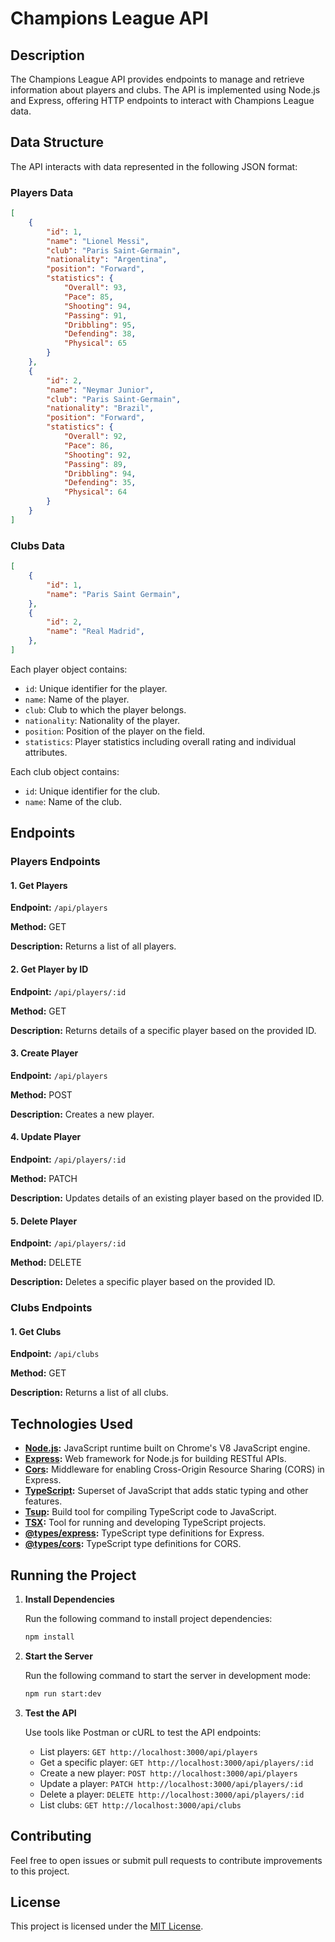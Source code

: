 # Champions League API

## Description

The Champions League API provides endpoints to manage and retrieve information about players and clubs. The API is implemented using Node.js and Express, offering HTTP endpoints to interact with Champions League data.

## Data Structure

The API interacts with data represented in the following JSON format:

### Players Data

```json
[
    {
        "id": 1,
        "name": "Lionel Messi",
        "club": "Paris Saint-Germain",
        "nationality": "Argentina",
        "position": "Forward",
        "statistics": {
            "Overall": 93,
            "Pace": 85,
            "Shooting": 94,
            "Passing": 91,
            "Dribbling": 95,
            "Defending": 38,
            "Physical": 65
        }
    },
    {
        "id": 2,
        "name": "Neymar Junior",
        "club": "Paris Saint-Germain",
        "nationality": "Brazil",
        "position": "Forward",
        "statistics": {
            "Overall": 92,
            "Pace": 86,
            "Shooting": 92,
            "Passing": 89,
            "Dribbling": 94,
            "Defending": 35,
            "Physical": 64
        }
    }
]
```

### Clubs Data

```json
[
    {
        "id": 1,
        "name": "Paris Saint Germain",
    },
    {
        "id": 2,
        "name": "Real Madrid",
    },
]
```

Each player object contains:
- `id`: Unique identifier for the player.
- `name`: Name of the player.
- `club`: Club to which the player belongs.
- `nationality`: Nationality of the player.
- `position`: Position of the player on the field.
- `statistics`: Player statistics including overall rating and individual attributes.

Each club object contains:
- `id`: Unique identifier for the club.
- `name`: Name of the club.

## Endpoints

### Players Endpoints

#### 1. Get Players

**Endpoint:** `/api/players`

**Method:** GET

**Description:** Returns a list of all players.

#### 2. Get Player by ID

**Endpoint:** `/api/players/:id`

**Method:** GET

**Description:** Returns details of a specific player based on the provided ID.

#### 3. Create Player

**Endpoint:** `/api/players`

**Method:** POST

**Description:** Creates a new player.

#### 4. Update Player

**Endpoint:** `/api/players/:id`

**Method:** PATCH

**Description:** Updates details of an existing player based on the provided ID.

#### 5. Delete Player

**Endpoint:** `/api/players/:id`

**Method:** DELETE

**Description:** Deletes a specific player based on the provided ID.

### Clubs Endpoints

#### 1. Get Clubs

**Endpoint:** `/api/clubs`

**Method:** GET

**Description:** Returns a list of all clubs.

## Technologies Used

- **[Node.js](https://nodejs.org/):** JavaScript runtime built on Chrome's V8 JavaScript engine.
- **[Express](https://expressjs.com/):** Web framework for Node.js for building RESTful APIs.
- **[Cors](https://www.npmjs.com/package/cors):** Middleware for enabling Cross-Origin Resource Sharing (CORS) in Express.
- **[TypeScript](https://www.typescriptlang.org/):** Superset of JavaScript that adds static typing and other features.
- **[Tsup](https://tsup.egoist.dev/):** Build tool for compiling TypeScript code to JavaScript.
- **[TSX](https://tsx.dev/):** Tool for running and developing TypeScript projects.
- **[@types/express](https://www.npmjs.com/package/@types/express):** TypeScript type definitions for Express.
- **[@types/cors](https://www.npmjs.com/package/@types/cors):** TypeScript type definitions for CORS.

## Running the Project

1. **Install Dependencies**

   Run the following command to install project dependencies:

   ```bash
   npm install
   ```

2. **Start the Server**

   Run the following command to start the server in development mode:

   ```bash
   npm run start:dev
   ```

3. **Test the API**

   Use tools like Postman or cURL to test the API endpoints:

   - List players: `GET http://localhost:3000/api/players`
   - Get a specific player: `GET http://localhost:3000/api/players/:id`
   - Create a new player: `POST http://localhost:3000/api/players`
   - Update a player: `PATCH http://localhost:3000/api/players/:id`
   - Delete a player: `DELETE http://localhost:3000/api/players/:id`
   - List clubs: `GET http://localhost:3000/api/clubs`

## Contributing

Feel free to open issues or submit pull requests to contribute improvements to this project.

## License

This project is licensed under the [MIT License](LICENSE).
